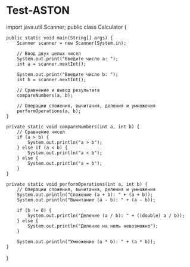 # Test-ASTON
import java.util.Scanner;
public class Calculator {

    public static void main(String[] args) {
        Scanner scanner = new Scanner(System.in);

        // Ввод двух целых чисел
        System.out.print("Введите число a: ");
        int a = scanner.nextInt();

        System.out.print("Введите число b: ");
        int b = scanner.nextInt();

        // Сравнение и вывод результата
        compareNumbers(a, b);

        // Операции сложения, вычитания, деления и умножения
        performOperations(a, b);
    }

    private static void compareNumbers(int a, int b) {
        // Сравнение чисел
        if (a > b) {
            System.out.println("a > b");
        } else if (a < b) {
            System.out.println("a < b");
        } else {
            System.out.println("a = b");
        }
    }

    private static void performOperations(int a, int b) {
        // Операции сложения, вычитания, деления и умножения
        System.out.println("Сложение (a + b): " + (a + b));
        System.out.println("Вычитание (a - b): " + (a - b));

        if (b != 0) {
            System.out.println("Деление (a / b): " + ((double) a / b));
        } else {
            System.out.println("Деление на ноль невозможно");
        }

        System.out.println("Умножение (a * b): " + (a * b));
    }
}
